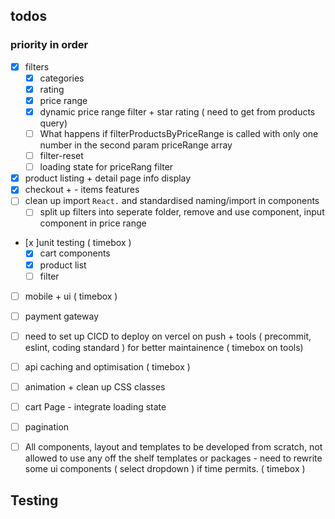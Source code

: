 ## todos

### priority in order

- [x] filters
  - [x] categories
  - [x] rating
  - [x] price range
  - [x] dynamic price range filter + star rating ( need to get from products query)
  - [ ] What happens if filterProductsByPriceRange is called with only one number in the second param priceRange array
  - [ ] filter-reset
  - [ ] loading state for priceRang filter
- [x] product listing + detail page info display
- [x] checkout + - items features
- [ ] clean up import `React.` and standardised naming/import in components
  - [ ] split up filters into seperate folder, remove and use component, input component in price range
- [x ]unit testing ( timebox )
  - [x] cart components
  - [x] product list
  - [ ] filter
- [ ] mobile + ui ( timebox )
- [ ] payment gateway
- [ ] need to set up CICD to deploy on vercel on push + tools ( precommit, eslint, coding standard ) for better maintainence ( timebox on tools)

- [ ] api caching and optimisation ( timebox )
- [ ] animation + clean up CSS classes
- [ ] cart Page - integrate loading state
- [ ] pagination
- [ ] All components, layout and templates to be developed from scratch, not
      allowed to use any off the shelf templates or packages - need to rewrite some ui components ( select dropdown ) if time permits. ( timebox )

## Testing
